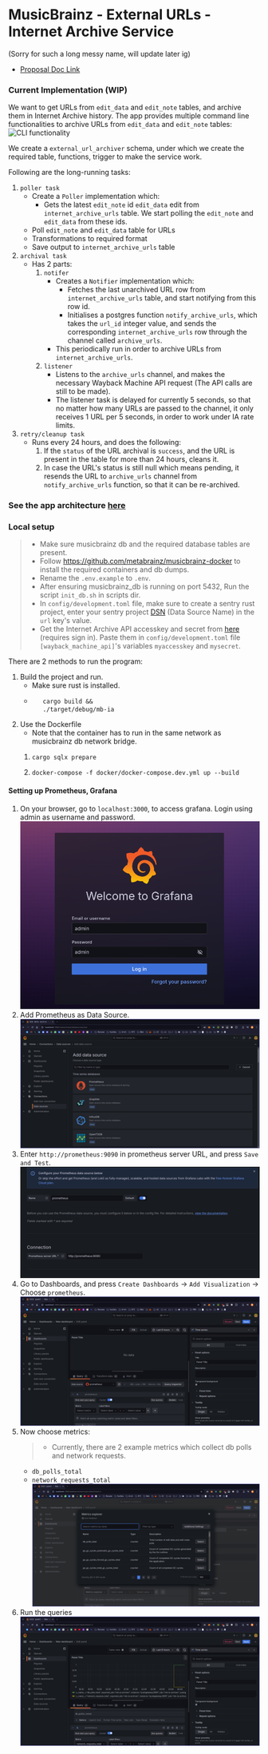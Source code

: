 # MusicBrainz - External URLs - Internet Archive Service
(Sorry for such a long messy name, will update later ig)
- [Proposal Doc Link](https://docs.google.com/document/d/1Bk66_HFWEA6gBbFfQzIriGGgxxbEIwN1CbVDcz7FTys/edit?usp=sharing)

### Current Implementation (WIP)

We want to get URLs from `edit_data` and `edit_note` tables, and archive them in Internet Archive history.
The app provides multiple command line functionalities to archive URLs from `edit_data` and `edit_note` tables:
![CLI functionality](assets/cli.png)

We create a `external_url_archiver` schema, under which we create the required table, functions, trigger to make the service work.

Following are the long-running tasks:

1. `poller task`
   - Create a `Poller` implementation which:
     - Gets the latest `edit_note` id `edit_data` edit from `internet_archive_urls` table. We start polling the `edit_note` and `edit_data` from these ids.
   - Poll `edit_note` and `edit_data` table for URLs
   - Transformations to required format
   - Save output to `internet_archive_urls` table
2. `archival task`
   - Has 2 parts:
     1. `notifer`
         - Creates a `Notifier` implementation which:
           - Fetches the last unarchived URL row from `internet_archive_urls` table, and start notifying from this row id.
           - Initialises a postgres function `notify_archive_urls`, which takes the `url_id` integer value, and sends the corresponding `internet_archive_urls` row through the channel called `archive_urls`.
         - This periodically run in order to archive URLs from `internet_archive_urls`.
     2. `listener`
         - Listens to the `archive_urls` channel, and makes the necessary Wayback Machine API request (The API calls are still to be made).
         - The listener task is delayed for currently 5 seconds, so that no matter how many URLs are passed to the channel, it only receives 1 URL per 5 seconds, in order to work under IA rate limits.
3. `retry/cleanup task`
   - Runs every 24 hours, and does the following:
     1. If the `status` of the URL archival is `success`, and the URL is present in the table for more than 24 hours, cleans it.
     2. In case the URL's status is still null which means pending, it resends the URL to `archive_urls` channel from `notify_archive_urls` function, so that it can be re-archived.

### See the app architecture [here](./docs/architecture.md)

### Local setup
> - Make sure musicbrainz db and the required database tables are present.
> - Follow https://github.com/metabrainz/musicbrainz-docker to install the required containers and db dumps.
> - Rename the `.env.example` to `.env`.
> - After ensuring musicbrainz_db is running on port 5432, Run the script `init_db.sh` in scripts dir.
> - In `config/development.toml` file, make sure to create a sentry rust project, enter your sentry project [DSN](https://docs.sentry.io/platforms/rust/#configure) (Data Source Name) in the `url` key's value. 
> - Get the Internet Archive API accesskey and secret from [here](https://archive.org/account/s3.php) (requires sign in). Paste them in `config/development.toml` file `[wayback_machine_api]`'s variables `myaccesskey` and `mysecret`.


There are 2 methods to run the program:
1. Build the project and run.
    - Make sure rust is installed.
   - ```shell
        cargo build &&
        ./target/debug/mb-ia
        ```
2. Use the Dockerfile
   - Note that the container has to run in the same network as musicbrainz db network bridge.
   1.  ```shell
       cargo sqlx prepare
       ```

   2. ```shell
      docker-compose -f docker/docker-compose.dev.yml up --build
      ```

#### Setting up Prometheus, Grafana
1. On your browser, go to `localhost:3000`, to access grafana. Login using admin as username and password.
   ![img.png](assets/grafana_login_page.png)
2. Add Prometheus as Data Source.
![img_1.png](assets/add_data_source_screen.png)
3. Enter `http://prometheus:9090` in prometheus server URL, and press `Save and Test`.
![img_2.png](assets/prometheus_server_url.png)
4. Go to Dashboards, and press `Create Dashboards` -> `Add Visualization` -> Choose `prometheus`.
![img_3.png](assets/dashboard_with_prometheus.png)
5. Now choose metrics:
    > - Currently, there are 2 example metrics which collect db polls and network requests.
   - `db_polls_total`
   - `network_requests_total`
      ![img_4.png](assets/dashboard_metric_explorer.png)
6. Run the queries
![img_5.png](assets/working_grafana_dashboard.png)
